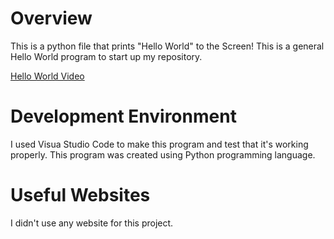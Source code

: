 # Overview
This is a python file that prints "Hello World" to the Screen!
This is a general Hello World program to start up my repository.



[Hello World Video](https://www.loom.com/share/2918eccc511146bab8eafa9a3365899b?sid=8f4c0d78-c1b6-4c97-99d3-3ede10c7a51e)

# Development Environment

I used Visua Studio Code to make this program and test that it's working properly.
This program was created using Python programming language.

# Useful Websites
I didn't use any website for this project.
